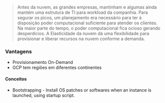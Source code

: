 
> Antes da nuvem, as grandes empresas, mantinham e algumas ainda mantém uma estrutura de TI para workload da companhia.  Para segurar os picos, um planejamento era necessário para ter à disposição  poder computacional suficiente para atender os clientes. Na maior parte do tempo, o poder computacional fica ocioso gerando desperdícios. A Elasticidade da nuvem dá uma flexibilidade para provisionar e liberar recursos na nuvem conforme a demanda.


### Vantagens

- Provisionamento On-Demand
- GCP tem regiões em diferentes continentes


#### Conceitos

- Bootstrapping  - Install OS patches or softwares  when an instance is launched, using startup script.
